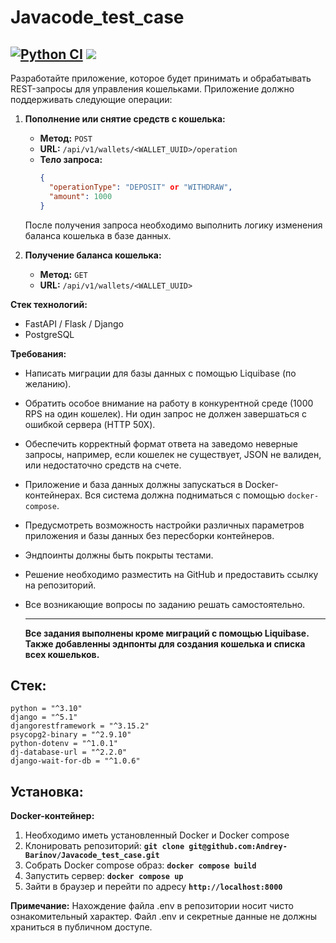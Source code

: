 # Javacode_test_case
[![Python CI](https://github.com/Andrey-Barinov/Javacode_test_case/actions/workflows/pyci.yml/badge.svg)](https://github.com/Andrey-Barinov/Javacode_test_case/actions/workflows/pyci.yml)
<a href="https://codeclimate.com/github/Andrey-Barinov/Javacode_test_case/test_coverage"><img src="https://api.codeclimate.com/v1/badges/a945bd894fc205206dfe/test_coverage" /></a>
---
Разработайте приложение, которое будет принимать и обрабатывать REST-запросы для управления кошельками. Приложение должно поддерживать следующие операции:

1. **Пополнение или снятие средств с кошелька:**

   - **Метод:** `POST`
   - **URL:** `/api/v1/wallets/<WALLET_UUID>/operation`
   - **Тело запроса:**
     ```json
     {
       "operationType": "DEPOSIT" or "WITHDRAW",
       "amount": 1000
     }
     ```

   После получения запроса необходимо выполнить логику изменения баланса кошелька в базе данных.

2. **Получение баланса кошелька:**

   - **Метод:** `GET`
   - **URL:** `/api/v1/wallets/<WALLET_UUID>`

**Стек технологий:**

- FastAPI / Flask / Django
- PostgreSQL

**Требования:**

- Написать миграции для базы данных с помощью Liquibase (по желанию).
- Обратить особое внимание на работу в конкурентной среде (1000 RPS на один кошелек). Ни один запрос не должен завершаться с ошибкой сервера (HTTP 50X).
- Обеспечить корректный формат ответа на заведомо неверные запросы, например, если кошелек не существует, JSON не валиден, или недостаточно средств на счете.
- Приложение и база данных должны запускаться в Docker-контейнерах. Вся система должна подниматься с помощью `docker-compose`.
- Предусмотреть возможность настройки различных параметров приложения и базы данных без пересборки контейнеров.
- Эндпоинты должны быть покрыты тестами.
- Решение необходимо разместить на GitHub и предоставить ссылку на репозиторий.
- Все возникающие вопросы по заданию решать самостоятельно.

  ---
  <b>Все задания выполнены кроме миграций с помощью Liquibase. Также добавленны эднпонты для создания кошелька и списка всех кошельков.</b>

## Стек:

```
python = "^3.10"
django = "^5.1"
djangorestframework = "^3.15.2"
psycopg2-binary = "^2.9.10"
python-dotenv = "^1.0.1"
dj-database-url = "^2.2.0"
django-wait-for-db = "^1.0.6"
```

## Установка:

**Docker-контейнер:**

1. Необходимо иметь установленный Docker и Docker compose
2. Клонировать репозиторий: **`git clone git@github.com:Andrey-Barinov/Javacode_test_case.git`**
3. Собрать Docker compose образ: **`docker compose build`**
4. Запустить сервер: **`docker compose up`**
5. Зайти в браузер и перейти по адресу **`http://localhost:8000`**

**Примечание:**
Нахождение файла .env в репозитории носит чисто ознакомительный характер. Файл .env и секретные данные не должны храниться в публичном доступе.
